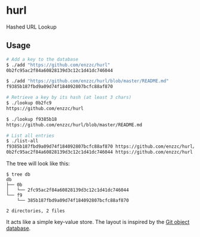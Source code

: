 # hurl

Hashed URL Lookup


## Usage

```bash
# Add a key to the database
$ ./add "https://github.com/enzzc/hurl"
0b2fc95ac2f84a60828139d3c12c1d41dc746044

$ ./add "https://github.com/enzzc/hurl/blob/master/README.md"
f9385b187fbd9a09d74f184092807bcfc88af870

# Retrieve a key by its hash (at least 3 chars)
$ ./lookup 0b2fc9
https://github.com/enzzc/hurl

$ ./lookup f9385b18
https://github.com/enzzc/hurl/blob/master/README.md

# List all entries
$ ./list-all
f9385b187fbd9a09d74f184092807bcfc88af870 https://github.com/enzzc/hurl/blob/master/README.md
0b2fc95ac2f84a60828139d3c12c1d41dc746044 https://github.com/enzzc/hurl
```

The tree will look like this:

```console
$ tree db
db
├── 0b
│   └── 2fc95ac2f84a60828139d3c12c1d41dc746044
└── f9
    └── 385b187fbd9a09d74f184092807bcfc88af870

2 directories, 2 files
```

It acts like a simple key-value store. The layout is inspired by the [Git object database](https://git-scm.com/book/en/v2/Git-Internals-Git-Objects).
